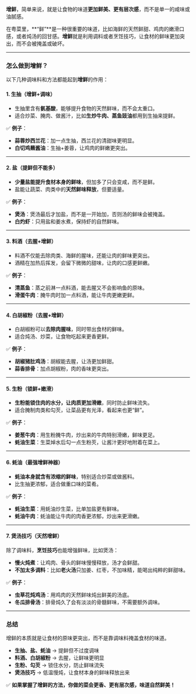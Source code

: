 **增鲜**，简单来说，就是让食物的味道**更加鲜美、更有层次感**，而不是单一的咸味或油腻感。  

在粤菜里，**“鲜”**是一种很重要的味道，比如海鲜的天然鲜甜、鸡肉的嫩滑口感，或者炖汤的回甘感。**增鲜**就是利用调料或者烹饪技巧，让食材的鲜味更加突出，而不会被掩盖或破坏。

---

### **怎么做到增鲜？**
以下几种调味料和方法都能起到**增鲜**的作用：

#### **1. 生抽（增鲜+调味）**
- 生抽里含有**氨基酸**，能够提升食物的天然鲜味，而不会太重口。
- 适合炒菜、腌肉、做酱汁，比如**生炒牛肉、蒸鱼豉油**都用到生抽来提鲜。

✅ **例子**：
- **蒜蓉炒西兰花**：加一点生抽，西兰花的清甜味更明显。
- **白切鸡蘸酱油**：生抽+姜蓉，让鸡肉的鲜嫩更突出。

---

#### **2. 盐（提鲜但不能多）**
- **少量盐能提升食材本身的鲜味**，但加多了只会变咸，而不是鲜。
- 盐能让蔬菜、肉类中的**天然鲜味释放**，但要适量。

✅ **例子**：
- **煲汤**：煲汤最后才加盐，而不是一开始加，否则汤的鲜味会被掩盖。
- **白灼虾**：只用盐和姜水煮，保持虾的自然鲜味。

---

#### **3. 料酒（去腥+增鲜）**
- 料酒不仅能去除肉类、海鲜的腥味，还能让肉的鲜味更突出。
- 酒精在加热后挥发，会留下微微的甜味，让肉的口感更鲜嫩。

✅ **例子**：
- **清蒸鱼**：蒸之前淋一点料酒，能去腥又不会影响鱼的原味。
- **滑蛋牛肉**：腌牛肉时加一点料酒，能让牛肉更嫩更鲜。

---

#### **4. 白胡椒粉（去腥+增鲜）**
- 白胡椒粉可以**去除肉腥味**，同时带出食材的鲜味。
- 适合炖汤、炒菜，让食物吃起来更香更鲜。

✅ **例子**：
- **胡椒猪肚鸡汤**：胡椒能去腥，让汤更加鲜甜。
- **蒜香排骨**：加点胡椒粉，肉的香味更突出。

---

#### **5. 生粉（锁鲜+嫩滑）**
- **生粉能锁住肉的水分，让肉质更加滑嫩**，同时防止鲜味流失。
- 适合腌制肉类和勾芡，让菜品更有光泽，看起来也更“鲜”。

✅ **例子**：
- **姜葱牛肉**：用生粉腌牛肉，炒出来的牛肉特别滑嫩，鲜味更足。
- **蚝油生菜**：生菜焯水后勾一点生粉芡，让酱汁更好地附着在菜上。

---

#### **6. 蚝油（最强增鲜神器）**
- **蚝油本身就含有浓缩的鲜味**，特别适合炒菜或做酱料。
- 比生抽更浓郁，适合做重口味的菜肴。

✅ **例子**：
- **蚝油生菜**：用蚝油炒生菜，比单加盐更有鲜味。
- **蚝油牛肉**：蚝油能让牛肉的肉香更浓郁，炒出来更滑嫩。

---

#### **7. 煲汤技巧（天然增鲜）**
除了调味料，**烹饪技巧**也能增强鲜味，比如煲汤：
- **慢火炖煮**：让鸡肉、骨头的鲜味慢慢释放，汤才会鲜甜。
- **不加太多调料**：比如**老火汤**只加姜、红枣，不加味精，能喝出纯粹的鲜甜味。

✅ **例子**：
- **虫草花炖鸡汤**：用鸡肉的天然鲜味炖出鲜美的汤底。
- **冬瓜排骨汤**：排骨炖久了会有淡淡的骨髓鲜味，不需要额外调味。

---

### **总结**
增鲜的本质就是让食材的原味更突出，而不是靠调味料掩盖食材的味道。  
- **生抽、盐、蚝油** → 提鲜但不过度调味  
- **料酒、白胡椒粉** → 去腥，让鲜味更明显  
- **生粉、勾芡** → 锁住水分，防止鲜味流失  
- **煲汤技巧** → 低温慢炖，让食材本身的鲜味释放出来  

✅ **如果掌握了增鲜的方法，你做的菜会更香、更有层次感，味道自然鲜美！**
